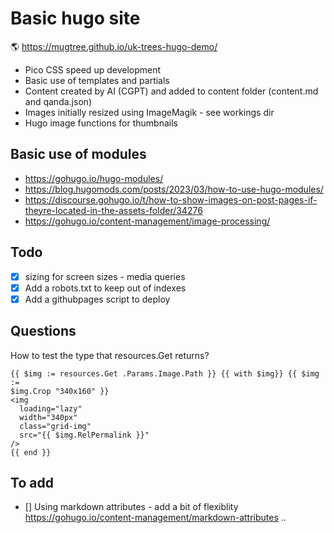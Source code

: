# Basic hugo site

🌎 https://mugtree.github.io/uk-trees-hugo-demo/

- Pico CSS speed up development
- Basic use of templates and partials
- Content created by AI (CGPT) and added to content folder (content.md and qanda.json)
- Images initially resized using ImageMagik - see workings dir
- Hugo image functions for thumbnails

## Basic use of modules

- https://gohugo.io/hugo-modules/
- https://blog.hugomods.com/posts/2023/03/how-to-use-hugo-modules/
- https://discourse.gohugo.io/t/how-to-show-images-on-post-pages-if-theyre-located-in-the-assets-folder/34276
- https://gohugo.io/content-management/image-processing/

## Todo

- [x] sizing for screen sizes - media queries
- [x] Add a robots.txt to keep out of indexes
- [x] Add a githubpages script to deploy

## Questions

How to test the type that resources.Get returns?

```
{{ $img := resources.Get .Params.Image.Path }} {{ with $img}} {{ $img :=
$img.Crop "340x160" }}
<img
  loading="lazy"
  width="340px"
  class="grid-img"
  src="{{ $img.RelPermalink }}"
/>
{{ end }}
```

## To add

- [] Using markdown attributes - add a bit of flexiblity
  https://gohugo.io/content-management/markdown-attributes
  ..

